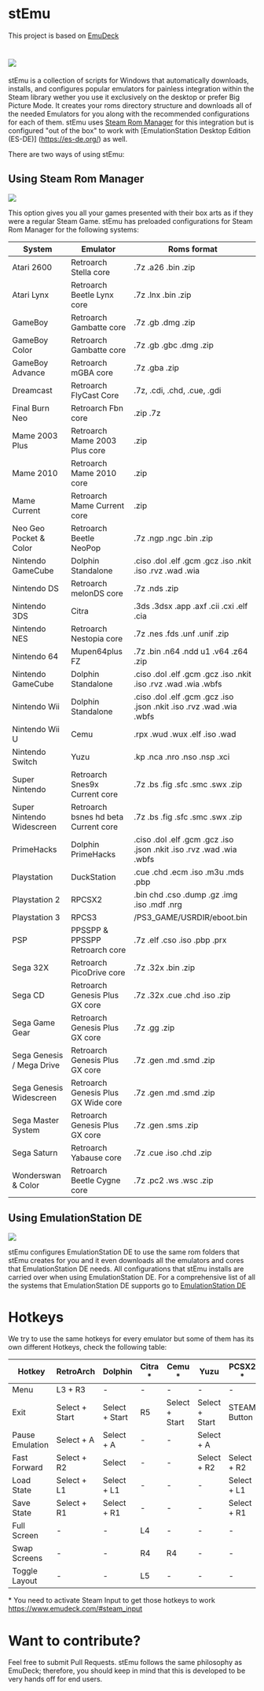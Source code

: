 # stEmu
This project is based on [EmuDeck](https://github.com/dragoonDorise/EmuDeck)

# <img src="replace_me.png">

stEmu is a collection of scripts for Windows that automatically downloads, installs, and configures popular emulators for painless integration within the Steam library wether you use it exclusively on the desktop or prefer Big Picture Mode. It creates your roms directory structure and downloads all of the needed Emulators for you along with the recommended configurations for each of them. stEmu uses [Steam Rom Manager](https://github.com/SteamGridDB/steam-rom-manager) for this integration but is configured "out of the box" to work with [EmulationStation Desktop Edition (ES-DE)] (https://es-de.org/) as well.

There are two ways of using stEmu:

## Using Steam Rom Manager

<img src="https://www.emudeck.com/img/ss1.png">

This option gives you all your games presented with their box arts as if they were a regular Steam Game.
stEmu has preloaded configurations for Steam Rom Manager for the following systems:

| System                    | Emulator                             | Roms format                                                          |
| ------------------------- | ------------------------------------ | -------------------------------------------------------------------- |
| Atari 2600                | Retroarch Stella core                | .7z .a26 .bin .zip                                                   |
| Atari Lynx                | Retroarch Beetle Lynx core           | .7z .lnx .bin .zip                                                   |
| GameBoy                   | Retroarch Gambatte core              | .7z .gb .dmg .zip                                                    |
| GameBoy Color             | Retroarch Gambatte core              | .7z .gb .gbc .dmg .zip                                               |
| GameBoy Advance           | Retroarch mGBA core                  | .7z .gba .zip                                                        |
| Dreamcast                 | Retroarch FlyCast Core               | .7z, .cdi, .chd, .cue, .gdi                                          |
| Final Burn Neo            | Retroarch Fbn core                   | .zip .7z                                                             |
| Mame 2003 Plus            | Retroarch Mame 2003 Plus core        | .zip                                                                 |
| Mame 2010                 | Retroarch Mame 2010 core             | .zip                                                                 |
| Mame Current              | Retroarch Mame Current core          | .zip                                                                 |
| Neo Geo Pocket & Color    | Retroarch Beetle NeoPop              | .7z .ngp .ngc .bin .zip                                              |
| Nintendo GameCube         | Dolphin Standalone                   | .ciso .dol .elf .gcm .gcz .iso .nkit .iso .rvz .wad .wia             |
| Nintendo DS               | Retroarch melonDS core               | .7z .nds .zip                                                        |
| Nintendo 3DS              | Citra                                | .3ds .3dsx .app .axf .cii .cxi .elf .cia                             |
| Nintendo NES              | Retroarch Nestopia core              | .7z .nes .fds .unf .unif .zip                                        |
| Nintendo 64               | Mupen64plus FZ                       | .7z .bin .n64 .ndd u1 .v64 .z64 .zip                                 |
| Nintendo GameCube         | Dolphin Standalone                   | .ciso .dol .elf .gcm .gcz .iso .nkit .iso .rvz .wad .wia .wbfs       |
| Nintendo Wii              | Dolphin Standalone                   | .ciso .dol .elf .gcm .gcz .iso .json .nkit .iso .rvz .wad .wia .wbfs |
| Nintendo Wii U            | Cemu                                 | .rpx .wud .wux .elf .iso .wad                                        |
| Nintendo Switch           | Yuzu                                 | .kp .nca .nro .nso .nsp .xci                                         |
| Super Nintendo            | Retroarch Snes9x Current core        | .7z .bs .fig .sfc .smc .swx .zip                                     |
| Super Nintendo Widescreen | Retroarch bsnes hd beta Current core | .7z .bs .fig .sfc .smc .swx .zip                                     |
| PrimeHacks                | Dolphin PrimeHacks                   | .ciso .dol .elf .gcm .gcz .iso .json .nkit .iso .rvz .wad .wia .wbfs |
| Playstation               | DuckStation                          | .cue .chd .ecm .iso .m3u .mds .pbp                                   |
| Playstation 2             | RPCSX2                               | .bin chd .cso .dump .gz .img .iso .mdf .nrg                          |
| Playstation 3             | RPCS3                                | /PS3_GAME/USRDIR/eboot.bin                                           |
| PSP                       | PPSSPP & PPSSPP Retroarch core       | .7z .elf .cso .iso .pbp .prx                                         |
| Sega 32X                  | Retroarch PicoDrive core             | .7z .32x .bin .zip                                                   |
| Sega CD                   | Retroarch Genesis Plus GX core       | .7z .32x .cue .chd .iso .zip                                         |
| Sega Game Gear            | Retroarch Genesis Plus GX core       | .7z .gg .zip                                                         |
| Sega Genesis / Mega Drive | Retroarch Genesis Plus GX core       | .7z .gen .md .smd .zip                                               |
| Sega Genesis Widescreen   | Retroarch Genesis Plus GX Wide core  | .7z .gen .md .smd .zip                                               |
| Sega Master System        | Retroarch Genesis Plus GX core       | .7z .gen .sms .zip                                                   |
| Sega Saturn               | Retroarch Yabause core               | .7z .cue .iso .chd .zip                                              |
| Wonderswan & Color        | Retroarch Beetle Cygne core          | .7z .pc2 .ws .wsc .zip                                               |

## Using EmulationStation DE

<img src="https://es-de.org/____impro/1/onewebmedia/ES-DE_logo.png?etag=%226071-6041244a%22&sourceContentType=image%2Fpng&ignoreAspectRatio&resize=240%2B168">

stEmu configures EmulationStation DE to use the same rom folders that stEmu creates for you and it even downloads all the emulators and cores that EmulationStation DE needs. All configurations that stEmu installs are carried over when using EmulationStation DE. For a comprehensive list of all the systems that EmulationStation DE supports go to [EmulationStation DE](https://es-de.org/)

# Hotkeys

We try to use the same hotkeys for every emulator but some of them has its own different Hotkeys, check the following table:

|  Hotkey         | RetroArch      | Dolphin        | Citra \* | Cemu \*        | Yuzu           | PCSX2 \*     | RPCS3        |
| --------------- | -------------- | -------------- | -------- | -------------- | -------------- | ------------ | ------------ |
| Menu            | L3 + R3        | -              | -        | -              | -              | -            | -            |
| Exit            | Select + Start | Select + Start | R5       | Select + Start | Select + Start | STEAM Button | STEAM Button |
| Pause Emulation | Select + A     | Select + A     | -        | -              | Select + A     |              | -            |
| Fast Forward    | Select + R2    | Select         | -        | -              | Select + R2    | Select + R2  | -            |
| Load State      | Select + L1    | Select + L1    | -        | -              | -              | Select + L1  | -            |
| Save State      | Select + R1    | Select + R1    | -        | -              | -              | Select + R1  | -            |
| Full Screen     | -              | -              | L4       | -              | -              | -            | -            |
| Swap Screens    | -              | -              | R4       | R4             | -              | -            | -            |
| Toggle Layout   | -              | -              | L5       | -              | -              | -            | -            |

\* You need to activate Steam Input to get those hotkeys to work https://www.emudeck.com/#steam_input

# Want to contribute?

Feel free to submit Pull Requests. stEmu follows the same philosophy as EmuDeck; therefore, you should keep in mind that this is developed to be very hands off for end users.
